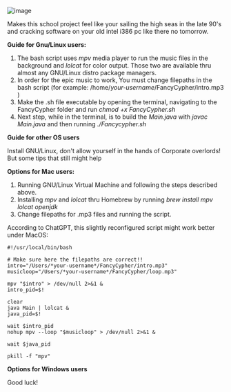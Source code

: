 ![image](https://github.com/user-attachments/assets/bca8f01d-8e30-4153-a785-c68c5d9efc00)

Makes this school project feel like your sailing the high seas in the late 90's and cracking software on your old intel i386 pc like there no tomorrow.

__Guide for Gnu/Linux users:__

1. The bash script uses _mpv_ media player to run the music files in the background and _lolcat_ for color output. Those two are available thru almost any GNU/Linux distro package managers.
2. In order for the epic music to work, You must change filepaths in the bash script (for example: /home/_your-username_/FancyCypher/intro.mp3 )
3. Make the .sh file executable by opening the terminal, navigating to the FancyCypher folder and run _chmod +x FancyCypher.sh_
4. Next step, while in the terminal, is to build the _Main.java_ with _javac Main.java_ and then running _./Fancycypher.sh_

__Guide for other OS users__

Install GNU/Linux, don't allow yourself in the hands of Corporate overlords!
But some tips that still might help
  
__Options for Mac users:__
    
1. Running GNU/Linux Virtual Machine and following the steps described above.
2. Installing _mpv_ and _lolcat_ thru Homebrew by running _brew install mpv lolcat openjdk_
3. Change filepaths for .mp3 files and running the script.

According to ChatGPT, this slightly reconfigured script might work better under MacOS:
 ```
#!/usr/local/bin/bash

# Make sure here the filepaths are correct!!
intro="/Users/*your-username*/FancyCypher/intro.mp3"
musicloop="/Users/*your-username*/FancyCypher/loop.mp3"

mpv "$intro" > /dev/null 2>&1 &
intro_pid=$!

clear
java Main | lolcat &
java_pid=$!

wait $intro_pid
nohup mpv --loop "$musicloop" > /dev/null 2>&1 &

wait $java_pid

pkill -f "mpv"
```
__Options for Windows users__

Good luck!
